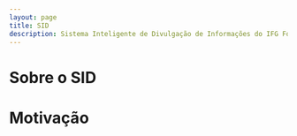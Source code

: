 ```yaml
---
layout: page
title: SID
description: Sistema Inteligente de Divulgação de Informações do IFG Formosa
---
```


# Sobre o SID

# Motivação




<!-- {% for post in paginator.posts %}
<div class="post-preview">
    <a href="{{ post.url | prepend: site.baseurl }}">
        <h2 class="post-title">            {{ post.title }}
        </h2>
        {% if post.subtitle %}
        <h3 class="post-subtitle">
            {{ post.subtitle }}
        </h3>
        {% endif %}
    </a>
    <p class="post-meta" style="margin-bottom:5px">Posted by {{ post.author }} on {{ post.date | date: "%B %-d, %Y" }}</p>
	<div class="notepad-index-post-tags" style="">
		{% for tag in post.tags %}<a href="{{ site.baseurl }}/search/index.html#{{ tag | cgi_encode }}" title="Other posts from the {{ tag | capitalize }} tag">{{ tag | capitalize }}</a>{% unless forloop.last %}&nbsp;{% endunless %}{% endfor %}
	</div>
</div>
<hr>
{% endfor %} -->

<!-- Pager -->
<!-- {% if paginator.total_pages > 1 %}
<ul class="pager">
    {% if paginator.previous_page %}
    <li class="previous">
        <a href="{{ paginator.previous_page_path | prepend: site.baseurl | replace: '//', '/' }}">&larr; Newer Posts</a>
    </li>
    {% endif %}
    {% if paginator.next_page %}
    <li class="next">
        <a href="{{ paginator.next_page_path | prepend: site.baseurl | replace: '//', '/' }}">Older Posts &rarr;</a>
    </li>
    {% endif %}
</ul>
{% endif %}
 -->
